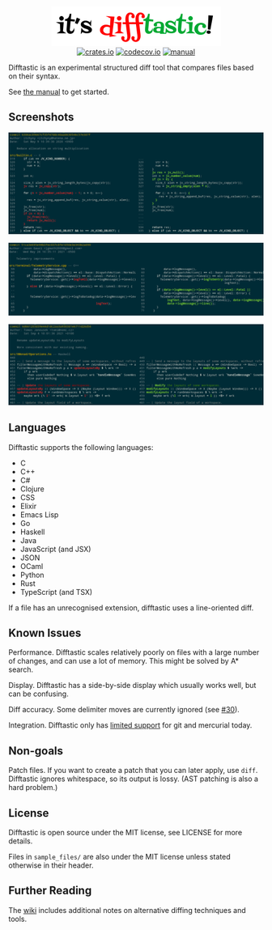 <p align="center">
  <a href="#readme"><img src="img/logo.png" alt="it's difftastic!"/></a>
  <br>
  <a href="https://crates.io/crates/difftastic"><img src="https://img.shields.io/crates/v/difftastic.svg" alt="crates.io"></a>
  <a href="https://codecov.io/gh/Wilfred/difftastic"><img src="https://codecov.io/gh/Wilfred/difftastic/branch/master/graph/badge.svg?token=dZzAZtQT2S" alt="codecov.io"></a>
  <a href="http://difftastic.wilfred.me.uk/"><img src="https://img.shields.io/badge/manual-mdBook-brightgreen" alt="manual"></a>
</p>


Difftastic is an experimental structured diff tool that compares files
based on their syntax.

See [the manual](http://difftastic.wilfred.me.uk/) to get started.

## Screenshots

![C screenshot](img/c.png)

![C++ screenshot](img/cpp.png)

![Haskell screenshot](img/haskell.png)

<!--
To regenerate these screenshots:

$ git clone git@github.com:stedolan/jq.git
$ cd jq
$ GIT_EXTERNAL_DIFF=difftastic git show --ext-diff 6306ac89667cf35f47ddc40aa0630546c57e387f

$ git clone git@github.com:MisterTea/EternalTerminal.git
$ cd EternalTerminal
$ GIT_EXTERNAL_DIFF=difftastic git show --ext-diff 51ca3e695e94b3fec037c8fe1050e3e343b2a890

$ git clone git@github.com:xmonad/xmonad.git
$ cd xmonad
$ GIT_EXTERNAL_DIFF=difftastic git show --ext-diff 6d661203d39e44d1dc2aa3a930381e6711d26d56

-->

## Languages

Difftastic supports the following languages:

* C
* C++
* C#
* Clojure
* CSS
* Elixir
* Emacs Lisp
* Go
* Haskell
* Java
* JavaScript (and JSX)
* JSON
* OCaml
* Python
* Rust
* TypeScript (and TSX)

If a file has an unrecognised extension, difftastic uses a
line-oriented diff.

## Known Issues

Performance. Difftastic scales relatively poorly on files with a large
number of changes, and can use a lot of memory. This might be solved
by A* search.

Display. Difftastic has a side-by-side display which usually works well, but can
be confusing.

Diff accuracy. Some delimiter moves are currently ignored (see
[#30](https://github.com/Wilfred/difftastic/issues/30)).

Integration. Difftastic only has [limited
support](http://difftastic.wilfred.me.uk/getting_started.html#git-external-diffs)
for git and mercurial today.

## Non-goals

Patch files. If you want to create a patch that you can later apply,
use `diff`. Difftastic ignores whitespace, so its output is
lossy. (AST patching is also a hard problem.)

## License

Difftastic is open source under the MIT license, see LICENSE for more
details.

Files in `sample_files/` are also under the MIT license unless stated
otherwise in their header.

## Further Reading

The [wiki](https://github.com/Wilfred/difftastic/wiki) includes
additional notes on alternative diffing techniques and tools.
